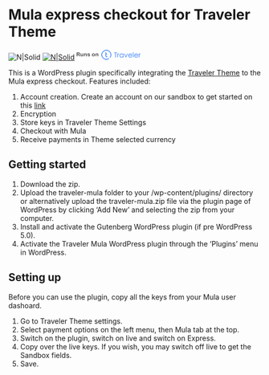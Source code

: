 # Mula express checkout for Traveler Theme
![N|Solid](https://img.shields.io/badge/plugin-v0.9-lightgrey.svg)
[![N|Solid](https://beep2.cellulant.com:9212/checkout/v2/assets/images/powered-by-mula.png)](https://shops.mula.africa/site/)
[![N|Solid](traveler-mula/assets/img/travelerwp.png)](https://travelerwp.com/)

This is a WordPress plugin specifically integrating the [Traveler Theme](https://travelerwp.com/) to the Mula express checkout. Features included:
1. Account creation. 
Create an account on our sandbox to get started on this [link](https://beep2.cellulant.com:9212/checkout/v2/portal/#/register/user)
2. Encryption
3. Store keys in Traveler Theme Settings
4. Checkout with Mula
5. Receive payments in Theme selected currency

## Getting started
1. Download the zip.
2. Upload the traveler-mula folder to your /wp-content/plugins/ directory or alternatively upload the traveler-mula.zip file via the plugin page of WordPress by clicking ‘Add New’ and selecting the zip from your computer.
3. Install and activate the Gutenberg WordPress plugin (if pre WordPress 5.0).
4. Activate the Traveler Mula WordPress plugin through the ‘Plugins’ menu in WordPress.

## Setting up
Before you can use the plugin, copy all the keys from your Mula user dashoard.
1. Go to Traveler Theme settings.
2. Select payment options on the left menu, then Mula tab at the top.
3. Switch on the plugin, switch on live and switch on Express.
4. Copy over the live keys.
    If you wish, you may switch off live to get the Sandbox fields.
5. Save.
